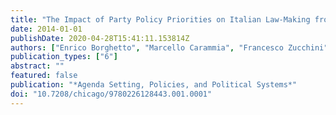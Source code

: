 ```yaml
---
title: "The Impact of Party Policy Priorities on Italian Law-Making from the First to the Second Republic (1983-2006)"
date: 2014-01-01
publishDate: 2020-04-28T15:41:11.153814Z
authors: ["Enrico Borghetto", "Marcello Carammia", "Francesco Zucchini"]
publication_types: ["6"]
abstract: ""
featured: false
publication: "*Agenda Setting, Policies, and Political Systems*"
doi: "10.7208/chicago/9780226128443.001.0001"
---
```


